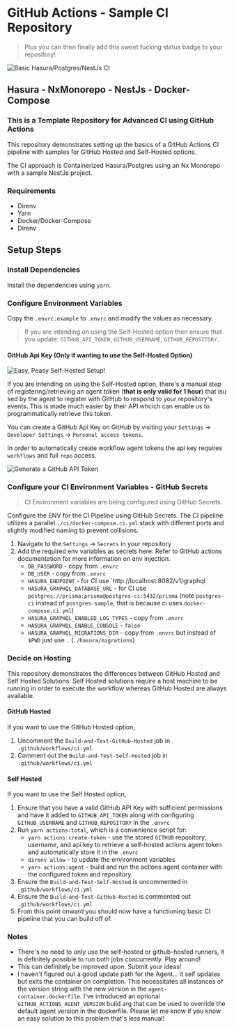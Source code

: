 # GitHub Actions - Sample CI Repository

> Plus you can then finally add this sweet fucking status badge to your repository!

![Basic Hasura/Postgres/NestJs CI](https://github.com/miking-the-viking/github-actions-with-hasura-and-docker/workflows/Basic%20Hasura/Postgres/NestJs%20CI/badge.svg)

## Hasura - NxMonorepo - NestJs - Docker-Compose

### This is a Template Repository for Advanced CI using GitHub Actions

This repository demonstrates setting up the basics of a GitHub Actions CI pipeline with samples for GitHub Hosted and Self-Hosted options.

The CI approach is Containerized Hasura/Postgres using an Nx Monorepo with a sample NestJs project.

### Requirements

- Direnv
- Yarn
- Docker/Docker-Compose
- Direnv

## Setup Steps

### Install Dependencies

Install the dependencies using `yarn`.

### Configure Environment Variables

Copy the `.envrc.example` to `.envrc` and modify the values as necessary.

> If you are intending on using the Self-Hosted option then ensure that you update: `GITHUB_API_TOKEN`, `GITHUB_USERNAME`, `GITHUB_REPOSITORY`.

#### GitHub Api Key (Only if wanting to use the Self-Hosted Option)

![Easy, Peasy Self-Hosted Setup!](docs/agent_registration.gif)

If you are intending on using the Self-Hosted option, there's a manual step of registering/retrieving an agent token (**that is only valid for 1 hour**) that isu sed by the agent to register with GitHub to respond to your repository's events. This is made much easier by their API whcich can enable us to programmatically retrieve this token.

You can create a GitHub Api Key on GitHub by visiting your `Settings` -> `Developer Settings` -> `Personal access tokens`.

In order to automatically create workflow agent tokens the api key requires `workflows` and full `repo` access.

![Generate a GitHub API Token](docs/generate_api_token.gif)

### Configure your CI Environment Variables - GitHub Secrets

> CI Environment variables are being configured using GitHub Secrets.

Configure the ENV for the CI Pipeline using GitHub Secrets. The CI pipeline utilizes a parallel `./ci/docker-compose.ci.yml` stack with different ports and slightly modified naming to prevent collisions.

1. Navigate to the `Settings` -> `Secrets` in your repository
2. Add the required env variables as secrets here. Refer to GitHub actions documentation for more information on env injection.
   - `DB_PASSWORD` - copy from `.envrc`
   - `DB_USER` - copy from `.envrc`
   - `HASURA_ENDPOINT` - for CI use `http://localhost:8082/v1/graphql
   - `HASURA_GRAPHQL_DATABASE_URL` - for CI use `postgres://prisma:prisma@postgres-ci:5432/prisma` (note `postgres-ci` instead of `postgres-sample`, that is because ci uses `docker-compose.ci.yml`)
   - `HASURA_GRAPHQL_ENABLED_LOG_TYPES` - copy from `.envrc`
   - `HASURA_GRAPHQL_ENABLE_CONSOLE` - `false`
   - `HASURA_GRAPHQL_MIGRATIONS_DIR` - copy from `.envrc` but instead of `$PWD` just use `.` (`./hasura/migrations`)

### Decide on Hosting

This repository demonstrates the differences between GitHub Hosted and Self Hosted Solutions. Self Hosted solutions require a host machine to be running in order to execute the workflow whereas GitHub Hosted are always available.

#### GitHub Hosted

If you want to use the GitHub Hosted option,

1. Uncomment the `Build-and-Test-GitHub-Hosted` job in `.github/workflows/ci.yml`
2. Comment out the `Build-and-Test-Self-Hosted` job in `.github/workflows/ci.yml`

#### Self Hosted

If you want to use the Self Hosted option,

1. Ensure that you have a valid GitHub API Key with sufficient permissions and have it added to `GITHUB_API_TOKEN` along with configuring `GITHUB_USERNAME` and `GITHUB_REPOSITORY` in the `.envrc`
2. Run `yarn actions:total`, which is a convenience script for:
   - `yarn actions:create-token` - use the stored `GITHUB` repository, username, and api key to retrieve a self-hosted actions agent token and automatically store it in the `.envrc`
   - `direnv allow` - to update the environment variables
   - `yarn actions:agent` - build and run the actions agent container with the configured token and repository.
3. Ensure the `Build-and-Test-Self-Hosted` is uncommented in `.github/workflows/ci.yml`
4. Ensure the `Build-and-Test-GitHub-Hosted` is commented out `.github/workflows/ci.yml`
5. From this point onward you should now have a functioning basic CI pipeline that you can build off of.

### Notes

- There's no need to only use the self-hosted or github-hosted runners, it is definitely possible to run both jobs concurrently. Play around!
- This can definitely be improved upon. Submit your ideas!
- I haven't figured out a good update path for the Agent... it self updates but exits the container on completion. This necessitates all instances of the version string with the new version in the `agent-container.dockerfile`. I've introduced an optional `GITHUB_ACTIONS_AGENT_VERSION` build arg that can be used to override the default agent version in the dockerfile. Please let me know if you know an easy solution to this problem that's less manual!
